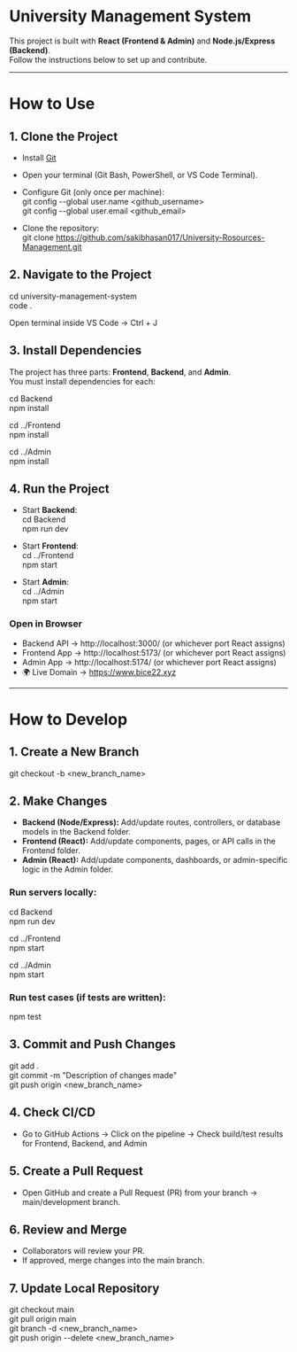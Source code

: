 # University Management System  

This project is built with **React (Frontend & Admin)** and **Node.js/Express (Backend)**.  
Follow the instructions below to set up and contribute.  

---

# How to Use  

## 1. Clone the Project  
- Install [Git](https://git-scm.com/downloads)  
- Open your terminal (Git Bash, PowerShell, or VS Code Terminal).  
- Configure Git (only once per machine):  
  git config --global user.name <github_username>  
  git config --global user.email <github_email>  

- Clone the repository:  
  git clone https://github.com/sakibhasan017/University-Rosources-Management.git  

## 2. Navigate to the Project  
cd university-management-system  
code .  

Open terminal inside VS Code → Ctrl + J  

## 3. Install Dependencies  
The project has three parts: **Frontend**, **Backend**, and **Admin**.  
You must install dependencies for each:  

cd Backend  
npm install  

cd ../Frontend  
npm install  

cd ../Admin  
npm install  

## 4. Run the Project  
- Start **Backend**:  
  cd Backend  
  npm run dev  

- Start **Frontend**:  
  cd ../Frontend  
  npm start  

- Start **Admin**:  
  cd ../Admin  
  npm start  

### Open in Browser  
- Backend API → http://localhost:3000/  (or whichever port React assigns)
- Frontend App → http://localhost:5173/  (or whichever port React assigns)
- Admin App → http://localhost:5174/  (or whichever port React assigns)
- 🌍 Live Domain → https://www.bice22.xyz  

---

# How to Develop  

## 1. Create a New Branch  
git checkout -b <new_branch_name>  

## 2. Make Changes  
- **Backend (Node/Express):** Add/update routes, controllers, or database models in the Backend folder.  
- **Frontend (React):** Add/update components, pages, or API calls in the Frontend folder.  
- **Admin (React):** Add/update components, dashboards, or admin-specific logic in the Admin folder.  

### Run servers locally:  
cd Backend  
npm run dev  

cd ../Frontend  
npm start  

cd ../Admin  
npm start  

### Run test cases (if tests are written):  
npm test  

## 3. Commit and Push Changes  
git add .  
git commit -m "Description of changes made"  
git push origin <new_branch_name>  

## 4. Check CI/CD  
- Go to GitHub Actions → Click on the pipeline → Check build/test results for Frontend, Backend, and Admin  

## 5. Create a Pull Request  
- Open GitHub and create a Pull Request (PR) from your branch → main/development branch.  

## 6. Review and Merge  
- Collaborators will review your PR.  
- If approved, merge changes into the main branch.  

## 7. Update Local Repository  
git checkout main  
git pull origin main  
git branch -d <new_branch_name>  
git push origin --delete <new_branch_name>  
